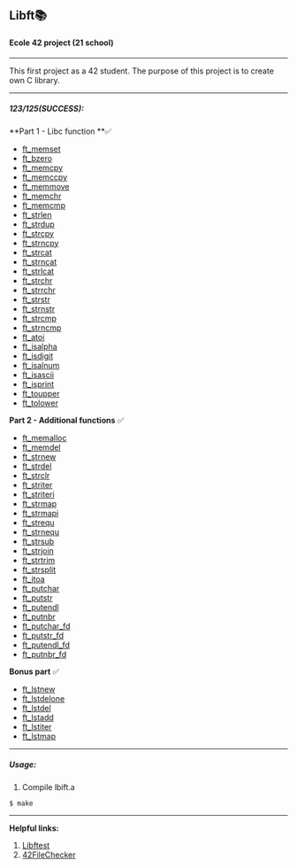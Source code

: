 ## Libft📚

#### Ecole 42 project (21 school)

------

This first project as a 42 student. The purpose of this project is to create own C library.

------

##### 123/125(SUCCESS):

**Part 1 - Libc function **✅

* [ft_memset](/ft_memset.c)
* [ft_bzero](/ft_bzero.c)
* [ft_memcpy](/ft_memcpy.c)
* [ft_memccpy](/ft_memccpy.c)
* [ft_memmove](/ft_memmove.c)
* [ft_memchr](/ft_memchr.c)
* [ft_memcmp](/ft_memcmp.c)
* [ft_strlen](/ft_strlen.c)
* [ft_strdup](/ft_strdup.c)
* [ft_strcpy](/ft_strcpy.c)
* [ft_strncpy](/ft_strncpy.c)
* [ft_strcat](/ft_strcat.c)
* [ft_strncat](/ft_strncat.c)
* [ft_strlcat](/ft_strlcat.c)
* [ft_strchr](/ft_strchr.c)
* [ft_strrchr](/ft_strrchr.c)
* [ft_strstr](/ft_strstr.c)
* [ft_strnstr](/ft_strnstr.c)
* [ft_strcmp](/ft_strcmp.c)
* [ft_strncmp](/ft_strncmp.c)
* [ft_atoi](/ft_atoi.c)
* [ft_isalpha](/ft_isalpha.c)
* [ft_isdigit](/ft_isdigit.c)
* [ft_isalnum](/ft_isalnum.c)
* [ft_isascii](/ft_isascii.c)
* [ft_isprint](/ft_isprint.c)
* [ft_toupper](/ft_toupper.c)
* [ft_tolower](/ft_tolower.c)

**Part 2 - Additional functions** ✅

* [ft_memalloc](/ft_memalloc.c)
* [ft_memdel](/ft_memdel.c)
* [ft_strnew](/ft_strnew.c)
* [ft_strdel](/ft_strdel.c)
* [ft_strclr](/ft_strclr.c)
* [ft_striter](/ft_striter.c)
* [ft_striteri](/ft_striteri.c)
* [ft_strmap](/ft_strmap.c)
* [ft_strmapi](/ft_strmapi.c)
* [ft_strequ](/ft_strequ.c)
* [ft_strnequ](/ft_strnequ.c)
* [ft_strsub](/ft_strsub.c)
* [ft_strjoin](/ft_strjoin.c)
* [ft_strtrim](/ft_strtrim.c)
* [ft_strsplit](/ft_strsplit.c)
* [ft_itoa](/ft_itoa.c)
* [ft_putchar](/ft_putchar.c)
* [ft_putstr](/libft/ft_putstr.c)
* [ft_putendl](/ft_putendl.c)
* [ft_putnbr](/ft_putnbr.c)
* [ft_putchar_fd](/ft_putchar_fd.c)
* [ft_putstr_fd](/ft_putstr_fd.c)
* [ft_putendl_fd](/ft_putendl_fd.c)
* [ft_putnbr_fd](/ft_putnbr_fd.c)

**Bonus part** ✅

* [ft_lstnew](/ft_lstnew.c)
* [ft_lstdelone](/ft_lstdelone.c)
* [ft_lstdel](/ft_lstdel.c)
* [ft_lstadd](/ft_lstadd.c)
* [ft_lstiter](/ft_lstiter.c)
* [ft_lstmap](/ft_lstmap.c)

------

##### Usage:

1. Compile lbift.a

```
$ make
```

------

**Helpful links:**

1. [Libftest](https://github.com/jtoty/Libftes)
2. [42FileChecker](https://github.com/jgigault/42FileChecker)

